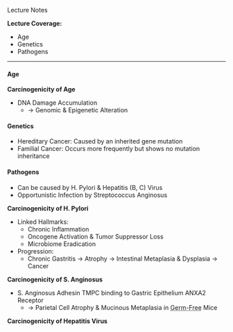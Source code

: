 Lecture Notes

**Lecture Coverage:**
- Age
- Genetics
- Pathogens

---
#### **Age**
**Carcinogenicity of Age**
- DNA Damage Accumulation
	- → Genomic & Epigenetic Alteration


#### **Genetics**
- Hereditary Cancer: Caused by an inherited gene mutation
- Familial Cancer: Occurs more frequently but shows no mutation inheritance


#### **Pathogens**
- Can be caused by H. Pylori & Hepatitis (B, C) Virus
- Opportunistic Infection by Streptococcus Anginosus

**Carcinogenicity of H. Pylori**
- Linked Hallmarks:
	- Chronic Inflammation
	- Oncogene Activation & Tumor Suppressor Loss
	- Microbiome Eradication
- Progression:
	- Chronic Gastritis → Atrophy → Intestinal Metaplasia & Dysplasia → Cancer

**Carcinogenicity of S. Anginosus**
- S. Anginosus Adhesin TMPC binding to Gastric Epithelium ANXA2 Receptor
	- → Parietal Cell Atrophy & Mucinous Metaplasia in <abbr Title="No microbiome in body">Germ-Free</abbr> Mice

**Carcinogenicity of Hepatitis Virus**